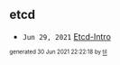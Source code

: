 ## etcd


* <code>Jun 29, 2021</code> [Etcd-Intro](2021-06-29T21-30-32-etcd-intro.md)

<sup><sub>generated 30 Jun 2021 22:22:18 by <a href='https://github.com/senorprogrammer/til'>til</a></sub></sup>
